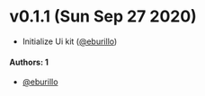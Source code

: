 # v0.1.1 (Sun Sep 27 2020)

- Initialize Ui kit ([@eburillo](https://github.com/eburillo))

#### Authors: 1

- [@eburillo](https://github.com/eburillo)
